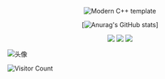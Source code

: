 <div id="title" align=center>

![Modern C++ template][github-sub-title:img]

[![Anurag's GitHub stats](https://github-readme-stats.vercel.app/api?username=EricDu-Supio&show_icons=true&theme=tokyonight)]

![](https://img.shields.io/badge/讨厌-学习-yellow) 
![](https://img.shields.io/badge/性格-开朗-red) 
![](https://img.shields.io/badge/爱好-二次元-red)

</div>

![头像](image/头像.jpg)

![Visitor Count](https://profile-counter.glitch.me/EricDu-Supio/count.svg)

[github-sub-title:img]: https://readme-typing-svg.herokuapp.com?font=Segoe+Script&center=true&lines=Eric.
